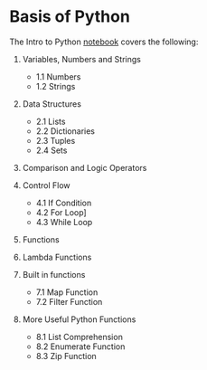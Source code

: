 # Basis of Python

The Intro to Python [notebook](https://github.com/Nyandwi/python_basics/blob/main/intro_to_python.ipynb) covers the following:


1. Variables, Numbers and Strings
    * 1.1 Numbers
    * 1.2 Strings
2. Data Structures
    * 2.1 Lists
    * 2.2 Dictionaries
    * 2.3 Tuples
    * 2.4 Sets
3. Comparison and Logic Operators
4. Control Flow
    * 4.1 If Condition
    * 4.2 For Loop]
    * 4.3 While Loop
5. Functions
6. Lambda Functions
7. Built in functions
    * 7.1 Map Function
    * 7.2 Filter Function

8. More Useful Python Functions
    * 8.1 List Comprehension
    * 8.2 Enumerate Function
    * 8.3 Zip Function
